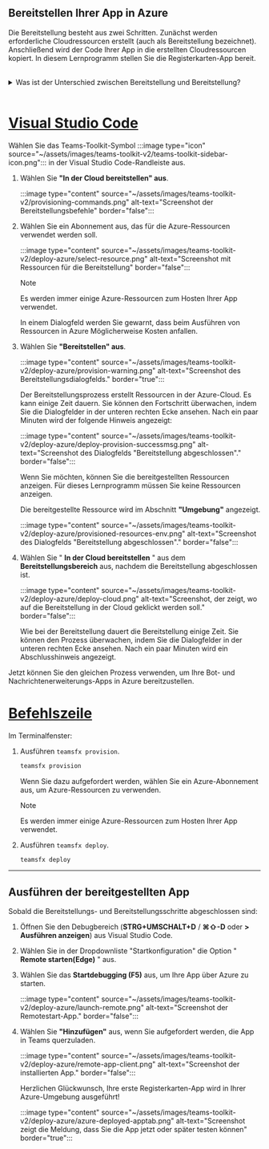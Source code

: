 ## <a name="deploy-your-app-to-azure"></a>Bereitstellen Ihrer App in Azure

Die Bereitstellung besteht aus zwei Schritten.  Zunächst werden erforderliche Cloudressourcen erstellt (auch als Bereitstellung bezeichnet). Anschließend wird der Code Ihrer App in die erstellten Cloudressourcen kopiert. In diesem Lernprogramm stellen Sie die Registerkarten-App bereit.
<br> 
<br>
<details>
<summary>Was ist der Unterschied zwischen Bereitstellung und Bereitstellung?</summary>
<br>
Der <b>Bereitstellungsschritt</b> erstellt Ressourcen in Azure und Microsoft 365 für Ihre App, aber es wird kein Code (HTML, CSS, JavaScript usw.) in die Ressourcen kopiert. Der Schritt <b>"Bereitstellen"</b> kopiert den Code für Ihre App in die Ressourcen, die Sie während des Bereitstellungsschritts erstellt haben. Es ist üblich, mehrere Male bereitzustellen, ohne neue Ressourcen bereitzustellen. Da der Bereitstellungsschritt einige Zeit dauern kann, ist er vom Bereitstellungsschritt getrennt.
</details>
<br>

# <a name="visual-studio-code"></a>[Visual Studio Code](#tab/vscode)

Wählen Sie das Teams-Toolkit-Symbol :::image type="icon" source="~/assets/images/teams-toolkit-v2/teams-toolkit-sidebar-icon.png"::: in der Visual Studio Code-Randleiste aus.

1. Wählen Sie **"In der Cloud bereitstellen" aus**.

   :::image type="content" source="~/assets/images/teams-toolkit-v2/provisioning-commands.png" alt-text="Screenshot der Bereitstellungsbefehle" border="false":::

1. Wählen Sie ein Abonnement aus, das für die Azure-Ressourcen verwendet werden soll.

    :::image type="content" source="~/assets/images/teams-toolkit-v2/deploy-azure/select-resource.png" alt-text="Screenshot mit Ressourcen für die Bereitstellung" border="false":::

   > [!NOTE]
   > Es werden immer einige Azure-Ressourcen zum Hosten Ihrer App verwendet.

    In einem Dialogfeld werden Sie gewarnt, dass beim Ausführen von Ressourcen in Azure Möglicherweise Kosten anfallen.

1. Wählen Sie **"Bereitstellen" aus**.

   :::image type="content" source="~/assets/images/teams-toolkit-v2/deploy-azure/provision-warning.png" alt-text="Screenshot des Bereitstellungsdialogfelds." border="true":::

   Der Bereitstellungsprozess erstellt Ressourcen in der Azure-Cloud. Es kann einige Zeit dauern. Sie können den Fortschritt überwachen, indem Sie die Dialogfelder in der unteren rechten Ecke ansehen. Nach ein paar Minuten wird der folgende Hinweis angezeigt:

   :::image type="content" source="~/assets/images/teams-toolkit-v2/deploy-azure/deploy-provision-successmsg.png" alt-text="Screenshot des Dialogfelds &quot;Bereitstellung abgeschlossen&quot;." border="false":::

    Wenn Sie möchten, können Sie die bereitgestellten Ressourcen anzeigen. Für dieses Lernprogramm müssen Sie keine Ressourcen anzeigen.

    Die bereitgestellte Ressource wird im Abschnitt **"Umgebung"** angezeigt.

    :::image type="content" source="~/assets/images/teams-toolkit-v2/deploy-azure/provisioned-resources-env.png" alt-text="Screenshot des Dialogfelds &quot;Bereitstellung abgeschlossen&quot;." border="false":::

1. Wählen Sie " **In der Cloud bereitstellen** " aus dem **Bereitstellungsbereich** aus, nachdem die Bereitstellung abgeschlossen ist.

   :::image type="content" source="~/assets/images/teams-toolkit-v2/deploy-azure/deploy-cloud.png" alt-text="Screenshot, der zeigt, wo auf die Bereitstellung in der Cloud geklickt werden soll." border="false":::

   Wie bei der Bereitstellung dauert die Bereitstellung einige Zeit. Sie können den Prozess überwachen, indem Sie die Dialogfelder in der unteren rechten Ecke ansehen. Nach ein paar Minuten wird ein Abschlusshinweis angezeigt.

Jetzt können Sie den gleichen Prozess verwenden, um Ihre Bot- und Nachrichtenerweiterungs-Apps in Azure bereitzustellen.

# <a name="command-line"></a>[Befehlszeile](#tab/cli)

Im Terminalfenster:

1. Ausführen `teamsfx provision`.

   ``` bash
   teamsfx provision
   ```

   Wenn Sie dazu aufgefordert werden, wählen Sie ein Azure-Abonnement aus, um Azure-Ressourcen zu verwenden.

   > [!NOTE]
   > Es werden immer einige Azure-Ressourcen zum Hosten Ihrer App verwendet.

1. Ausführen `teamsfx deploy`.

   ``` bash
   teamsfx deploy
   ```

---

## <a name="run-the-deployed-app"></a>Ausführen der bereitgestellten App

Sobald die Bereitstellungs- und Bereitstellungsschritte abgeschlossen sind:

1. Öffnen Sie den Debugbereich (**STRG+UMSCHALT+D** / **⌘⇧-D** oder **> Ausführen anzeigen**) aus Visual Studio Code.
1. Wählen Sie in der Dropdownliste "Startkonfiguration" die Option " **Remote starten(Edge)** " aus.
1. Wählen Sie das **Startdebugging (F5)** aus, um Ihre App über Azure zu starten.

   :::image type="content" source="~/assets/images/teams-toolkit-v2/deploy-azure/launch-remote.png" alt-text="Screenshot der Remotestart-App." border="false":::

1. Wählen Sie **"Hinzufügen"** aus, wenn Sie aufgefordert werden, die App in Teams querzuladen.

   :::image type="content" source="~/assets/images/teams-toolkit-v2/deploy-azure/remote-app-client.png" alt-text="Screenshot der installierten App." border="false":::

    Herzlichen Glückwunsch, Ihre erste Registerkarten-App wird in Ihrer Azure-Umgebung ausgeführt!

   :::image type="content" source="~/assets/images/teams-toolkit-v2/deploy-azure/azure-deployed-apptab.png" alt-text="Screenshot zeigt die Meldung, dass Sie die App jetzt oder später testen können" border="true":::
 